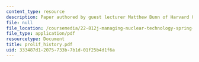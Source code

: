 ```yaml
---
content_type: resource
description: Paper authored by guest lecturer Matthew Bunn of Harvard University.
file: null
file_location: /coursemedia/22-812j-managing-nuclear-technology-spring-2004/333487d12075733b7b1d01f25b4d1f6a_prolif_history.pdf
file_type: application/pdf
resourcetype: Document
title: prolif_history.pdf
uid: 333487d1-2075-733b-7b1d-01f25b4d1f6a
---
```

